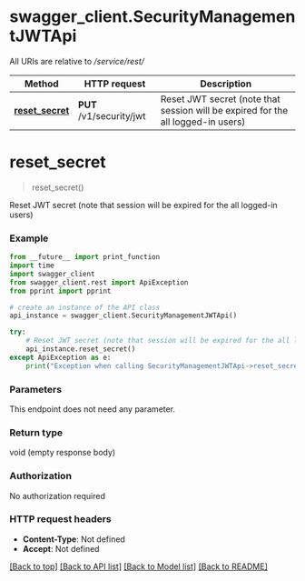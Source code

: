 # swagger_client.SecurityManagementJWTApi

All URIs are relative to */service/rest/*

Method | HTTP request | Description
------------- | ------------- | -------------
[**reset_secret**](SecurityManagementJWTApi.md#reset_secret) | **PUT** /v1/security/jwt | Reset JWT secret (note that session will be expired for the all logged-in users)

# **reset_secret**
> reset_secret()

Reset JWT secret (note that session will be expired for the all logged-in users)

### Example
```python
from __future__ import print_function
import time
import swagger_client
from swagger_client.rest import ApiException
from pprint import pprint

# create an instance of the API class
api_instance = swagger_client.SecurityManagementJWTApi()

try:
    # Reset JWT secret (note that session will be expired for the all logged-in users)
    api_instance.reset_secret()
except ApiException as e:
    print("Exception when calling SecurityManagementJWTApi->reset_secret: %s\n" % e)
```

### Parameters
This endpoint does not need any parameter.

### Return type

void (empty response body)

### Authorization

No authorization required

### HTTP request headers

 - **Content-Type**: Not defined
 - **Accept**: Not defined

[[Back to top]](#) [[Back to API list]](../README.md#documentation-for-api-endpoints) [[Back to Model list]](../README.md#documentation-for-models) [[Back to README]](../README.md)

